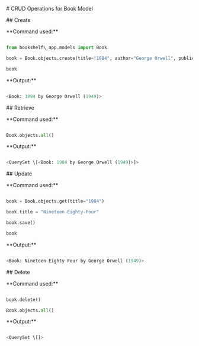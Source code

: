 \# CRUD Operations for Book Model



\## Create

\*\*Command used:\*\*

```python

from bookshelf\_app.models import Book

book = Book.objects.create(title="1984", author="George Orwell", publication\_year=1949)

book

```



\*\*Output:\*\*

```python

<Book: 1984 by George Orwell (1949)>

```



\## Retrieve

\*\*Command used:\*\*

```python

Book.objects.all()

```



\*\*Output:\*\*

```python

<QuerySet \[<Book: 1984 by George Orwell (1949)>]>

```



\## Update

\*\*Command used:\*\*

```python

book = Book.objects.get(title="1984")

book.title = "Nineteen Eighty-Four"

book.save()

book

```



\*\*Output:\*\*

```python

<Book: Nineteen Eighty-Four by George Orwell (1949)>

```



\## Delete

\*\*Command used:\*\*

```python

book.delete()

Book.objects.all()

```



\*\*Output:\*\*

```python

<QuerySet \[]>

```



